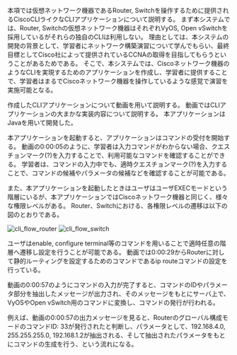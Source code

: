 本項では仮想ネットワーク機器であるRouter, Switchを操作するために提供されるCiscoCLIライクなCLIアプリケーションについて説明する。
まず本システムでは、Router, Switchの仮想ネットワーク機器はそれぞれVyOS, Open vSwitchを採用しているがそれらの独自のCLIは利用しない。
理由としては、本システムの開発の背景として、学習者にネットワーク構築演習について学んでもらい、最終目標としてCisco社によって提供されているCCNAの取得を目指してもらうということがあるためである。
そこで、本システムでは、Ciscoネットワーク機器のようなCLIを実現するためのアプリケーションを作成し、学習者に提供することで、学習者はまるでCiscoネットワーク機器を操作しているような感覚で演習を実施可能となる。

作成したCLIアプリケーションについて動画を用いて説明する。
動画ではCLIアプリケーションの大まかな実装内容について説明する。
本アプリケーションはJavaを用いて開発した。

本アプリケーションを起動すると、アプリケーションはコマンドの受付を開始する。
動画の0:00:05のように、学習者は入力コマンドがわからない場合、クエスチョンマーク(?)を入力することで、利用可能なコマンドを確認することができる。
学習者は、コマンドの入力中でも、適時クエスチョンマーク(?)を入力することで、コマンドの候補やパラメータの候補などを確認することが可能である。

また、本アプリケーションを起動したときはユーザはユーザEXECモードという階層にいるが、本アプリケーションではCiscoネットワーク機器と同じく、様々な権限レベルがある。
Router、Switchにおける、各権限レベルの遷移は以下の図のとおりである。


![cli_flow_router](https://user-images.githubusercontent.com/98573303/169831157-c4efb489-789c-4810-bc45-c5ecf352ae72.png)
![cli_flow_switch](https://user-images.githubusercontent.com/98573303/169831175-ef3dfb0c-6bbc-495f-81fa-8d52e2d7630a.png)

ユーザはenable, configure terminal等のコマンドを用いることで適時任意の階層へ遷移し設定を行うことが可能である。
動画では0:00:29からRouterに対して静的ルーティングを設定するためのコマンドであるip routeコマンドの設定を行っている。

動画の0:00:57のようにコマンドの入力が完了すると、コマンドのIDやパラメータ部分を抽出したメッセージが出力され、そのメッセージをもとにサーバ上で、
VyOSやOpen vSwitch用のコマンドに変換し、コマンドの発行が行われる。

例えば、動画の0:00:57の出力メッセージを見ると、Routerのグローバル構成モードのコマンドID: 33が発行されたと判断し、パラメータとして、192.168.4.0, 255.255.255.0, 192.168.1.2が抽出される、そして抽出されたパラメータをもとにコマンドの生成を行う、という流れになる。
